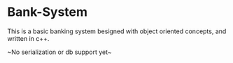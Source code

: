 # Bank-System

This is a basic banking system besigned with object oriented concepts, and written in c++.

~No serialization or db support yet~
